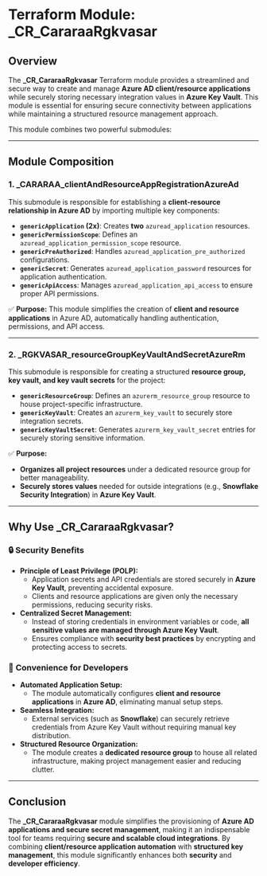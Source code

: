 # Terraform Module: \_CR_CararaaRgkvasar

## Overview

The **\_CR_CararaaRgkvasar** Terraform module provides a streamlined and secure way to create and manage **Azure AD client/resource applications** while securely storing necessary integration values in **Azure Key Vault**. This module is essential for ensuring secure connectivity between applications while maintaining a structured resource management approach.

This module combines two powerful submodules:

---

## Module Composition

### **1. \_CARARAA_clientAndResourceAppRegistrationAzureAd**

This submodule is responsible for establishing a **client-resource relationship in Azure AD** by importing multiple key components:

- **`genericApplication` (2x)**: Creates **two** `azuread_application` resources.
- **`genericPermissionScope`**: Defines an `azuread_application_permission_scope` resource.
- **`genericPreAuthorized`**: Handles `azuread_application_pre_authorized` configurations.
- **`genericSecret`**: Generates `azuread_application_password` resources for application authentication.
- **`genericApiAccess`**: Manages `azuread_application_api_access` to ensure proper API permissions.

✅ **Purpose:** This module simplifies the creation of **client and resource applications** in Azure AD, automatically handling authentication, permissions, and API access.

---

### **2. \_RGKVASAR_resourceGroupKeyVaultAndSecretAzureRm**

This submodule is responsible for creating a structured **resource group, key vault, and key vault secrets** for the project:

- **`genericResourceGroup`**: Defines an `azurerm_resource_group` resource to house project-specific infrastructure.
- **`genericKeyVault`**: Creates an `azurerm_key_vault` to securely store integration secrets.
- **`genericKeyVaultSecret`**: Generates `azurerm_key_vault_secret` entries for securely storing sensitive information.

✅ **Purpose:**

- **Organizes all project resources** under a dedicated resource group for better manageability.
- **Securely stores values** needed for outside integrations (e.g., **Snowflake Security Integration**) in **Azure Key Vault**.

---

## Why Use \_CR_CararaaRgkvasar?

### 🔒 **Security Benefits**

- **Principle of Least Privilege (POLP):**
  - Application secrets and API credentials are stored securely in **Azure Key Vault**, preventing accidental exposure.
  - Clients and resource applications are given only the necessary permissions, reducing security risks.
- **Centralized Secret Management:**
  - Instead of storing credentials in environment variables or code, **all sensitive values are managed through Azure Key Vault**.
  - Ensures compliance with **security best practices** by encrypting and protecting access to secrets.

### 🚀 **Convenience for Developers**

- **Automated Application Setup:**
  - The module automatically configures **client and resource applications** in **Azure AD**, eliminating manual setup steps.
- **Seamless Integration:**
  - External services (such as **Snowflake**) can securely retrieve credentials from Azure Key Vault without requiring manual key distribution.
- **Structured Resource Organization:**
  - The module creates a **dedicated resource group** to house all related infrastructure, making project management easier and reducing clutter.

---

## Conclusion

The **\_CR_CararaaRgkvasar** module simplifies the provisioning of **Azure AD applications and secure secret management**, making it an indispensable tool for teams requiring **secure and scalable cloud integrations**. By combining **client/resource application automation** with **structured key management**, this module significantly enhances both **security** and **developer efficiency**.
